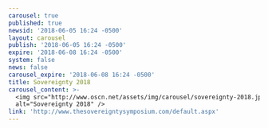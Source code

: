 ```yaml
---
carousel: true
published: true
newsid: '2018-06-05 16:24 -0500'
layout: carousel
publish: '2018-06-05 16:24 -0500'
expire: '2018-06-08 16:24 -0500'
system: false
news: false
carousel_expire: '2018-06-08 16:24 -0500'
title: Sovereignty 2018
carousel_content: >-
  <img src="http://www.oscn.net/assets/img/carousel/sovereignty-2018.jpg"
  alt="Sovereignty 2018" />
link: 'http://www.thesovereigntysymposium.com/default.aspx'
---
```


